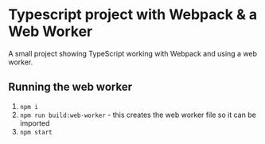 # Typescript project with Webpack & a Web Worker

A small project showing TypeScript working with Webpack and using a web worker.

## Running the web worker

1. `npm i`
2. `npm run build:web-worker` - this creates the web worker file so it can be imported
3. `npm start`